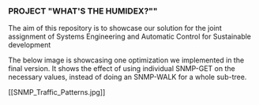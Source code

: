 ### PROJECT "WHAT'S THE HUMIDEX?""

The aim of this repository is to showcase our solution for the joint assignment of Systems Engineering and Automatic Control for Sustainable development

The below image is showcasing one optimization we implemented in the final version. It shows the effect of using individual SNMP-GET on the necessary values, instead of doing an SNMP-WALK for a whole sub-tree.

[[SNMP_Traffic_Patterns.jpg]]
